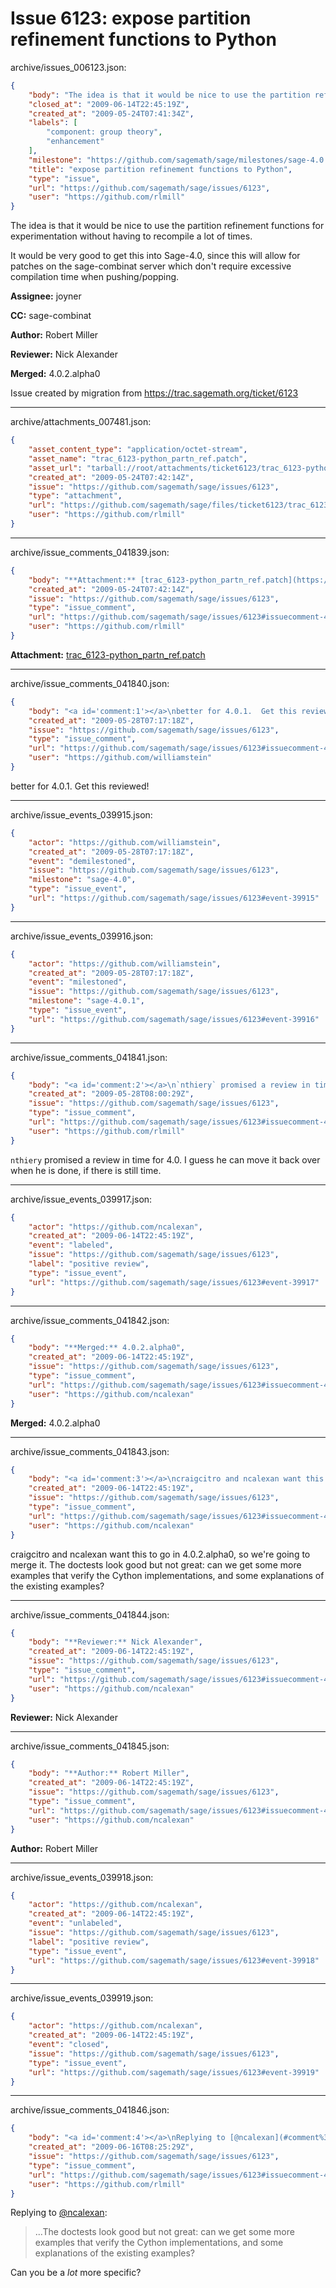 # Issue 6123: expose partition refinement functions to Python

archive/issues_006123.json:
```json
{
    "body": "The idea is that it would be nice to use the partition refinement functions for experimentation without having to recompile a lot of times.\n\nIt would be very good to get this into Sage-4.0, since this will allow for patches on the sage-combinat server which don't require excessive compilation time when pushing/popping.\n\n**Assignee:** joyner\n\n**CC:**  sage-combinat\n\n**Author:** Robert Miller\n\n**Reviewer:** Nick Alexander\n\n**Merged:** 4.0.2.alpha0\n\nIssue created by migration from https://trac.sagemath.org/ticket/6123\n\n",
    "closed_at": "2009-06-14T22:45:19Z",
    "created_at": "2009-05-24T07:41:34Z",
    "labels": [
        "component: group theory",
        "enhancement"
    ],
    "milestone": "https://github.com/sagemath/sage/milestones/sage-4.0.2",
    "title": "expose partition refinement functions to Python",
    "type": "issue",
    "url": "https://github.com/sagemath/sage/issues/6123",
    "user": "https://github.com/rlmill"
}
```
The idea is that it would be nice to use the partition refinement functions for experimentation without having to recompile a lot of times.

It would be very good to get this into Sage-4.0, since this will allow for patches on the sage-combinat server which don't require excessive compilation time when pushing/popping.

**Assignee:** joyner

**CC:**  sage-combinat

**Author:** Robert Miller

**Reviewer:** Nick Alexander

**Merged:** 4.0.2.alpha0

Issue created by migration from https://trac.sagemath.org/ticket/6123





---

archive/attachments_007481.json:
```json
{
    "asset_content_type": "application/octet-stream",
    "asset_name": "trac_6123-python_partn_ref.patch",
    "asset_url": "tarball://root/attachments/ticket6123/trac_6123-python_partn_ref.patch",
    "created_at": "2009-05-24T07:42:14Z",
    "issue": "https://github.com/sagemath/sage/issues/6123",
    "type": "attachment",
    "url": "https://github.com/sagemath/sage/files/ticket6123/trac_6123-python_partn_ref.patch",
    "user": "https://github.com/rlmill"
}
```



---

archive/issue_comments_041839.json:
```json
{
    "body": "**Attachment:** [trac_6123-python_partn_ref.patch](https://github.com/sagemath/sage/files/ticket6123/trac_6123-python_partn_ref.patch)",
    "created_at": "2009-05-24T07:42:14Z",
    "issue": "https://github.com/sagemath/sage/issues/6123",
    "type": "issue_comment",
    "url": "https://github.com/sagemath/sage/issues/6123#issuecomment-41839",
    "user": "https://github.com/rlmill"
}
```

**Attachment:** [trac_6123-python_partn_ref.patch](https://github.com/sagemath/sage/files/ticket6123/trac_6123-python_partn_ref.patch)



---

archive/issue_comments_041840.json:
```json
{
    "body": "<a id='comment:1'></a>\nbetter for 4.0.1.  Get this reviewed!",
    "created_at": "2009-05-28T07:17:18Z",
    "issue": "https://github.com/sagemath/sage/issues/6123",
    "type": "issue_comment",
    "url": "https://github.com/sagemath/sage/issues/6123#issuecomment-41840",
    "user": "https://github.com/williamstein"
}
```

<a id='comment:1'></a>
better for 4.0.1.  Get this reviewed!



---

archive/issue_events_039915.json:
```json
{
    "actor": "https://github.com/williamstein",
    "created_at": "2009-05-28T07:17:18Z",
    "event": "demilestoned",
    "issue": "https://github.com/sagemath/sage/issues/6123",
    "milestone": "sage-4.0",
    "type": "issue_event",
    "url": "https://github.com/sagemath/sage/issues/6123#event-39915"
}
```



---

archive/issue_events_039916.json:
```json
{
    "actor": "https://github.com/williamstein",
    "created_at": "2009-05-28T07:17:18Z",
    "event": "milestoned",
    "issue": "https://github.com/sagemath/sage/issues/6123",
    "milestone": "sage-4.0.1",
    "type": "issue_event",
    "url": "https://github.com/sagemath/sage/issues/6123#event-39916"
}
```



---

archive/issue_comments_041841.json:
```json
{
    "body": "<a id='comment:2'></a>\n`nthiery` promised a review in time for 4.0. I guess he can move it back over when he is done, if there is still time.",
    "created_at": "2009-05-28T08:00:29Z",
    "issue": "https://github.com/sagemath/sage/issues/6123",
    "type": "issue_comment",
    "url": "https://github.com/sagemath/sage/issues/6123#issuecomment-41841",
    "user": "https://github.com/rlmill"
}
```

<a id='comment:2'></a>
`nthiery` promised a review in time for 4.0. I guess he can move it back over when he is done, if there is still time.



---

archive/issue_events_039917.json:
```json
{
    "actor": "https://github.com/ncalexan",
    "created_at": "2009-06-14T22:45:19Z",
    "event": "labeled",
    "issue": "https://github.com/sagemath/sage/issues/6123",
    "label": "positive review",
    "type": "issue_event",
    "url": "https://github.com/sagemath/sage/issues/6123#event-39917"
}
```



---

archive/issue_comments_041842.json:
```json
{
    "body": "**Merged:** 4.0.2.alpha0",
    "created_at": "2009-06-14T22:45:19Z",
    "issue": "https://github.com/sagemath/sage/issues/6123",
    "type": "issue_comment",
    "url": "https://github.com/sagemath/sage/issues/6123#issuecomment-41842",
    "user": "https://github.com/ncalexan"
}
```

**Merged:** 4.0.2.alpha0



---

archive/issue_comments_041843.json:
```json
{
    "body": "<a id='comment:3'></a>\ncraigcitro and ncalexan want this to go in 4.0.2.alpha0, so we're going to merge it.  The doctests look good but not great: can we get some more examples that verify the Cython implementations, and some explanations of the existing examples?",
    "created_at": "2009-06-14T22:45:19Z",
    "issue": "https://github.com/sagemath/sage/issues/6123",
    "type": "issue_comment",
    "url": "https://github.com/sagemath/sage/issues/6123#issuecomment-41843",
    "user": "https://github.com/ncalexan"
}
```

<a id='comment:3'></a>
craigcitro and ncalexan want this to go in 4.0.2.alpha0, so we're going to merge it.  The doctests look good but not great: can we get some more examples that verify the Cython implementations, and some explanations of the existing examples?



---

archive/issue_comments_041844.json:
```json
{
    "body": "**Reviewer:** Nick Alexander",
    "created_at": "2009-06-14T22:45:19Z",
    "issue": "https://github.com/sagemath/sage/issues/6123",
    "type": "issue_comment",
    "url": "https://github.com/sagemath/sage/issues/6123#issuecomment-41844",
    "user": "https://github.com/ncalexan"
}
```

**Reviewer:** Nick Alexander



---

archive/issue_comments_041845.json:
```json
{
    "body": "**Author:** Robert Miller",
    "created_at": "2009-06-14T22:45:19Z",
    "issue": "https://github.com/sagemath/sage/issues/6123",
    "type": "issue_comment",
    "url": "https://github.com/sagemath/sage/issues/6123#issuecomment-41845",
    "user": "https://github.com/ncalexan"
}
```

**Author:** Robert Miller



---

archive/issue_events_039918.json:
```json
{
    "actor": "https://github.com/ncalexan",
    "created_at": "2009-06-14T22:45:19Z",
    "event": "unlabeled",
    "issue": "https://github.com/sagemath/sage/issues/6123",
    "label": "positive review",
    "type": "issue_event",
    "url": "https://github.com/sagemath/sage/issues/6123#event-39918"
}
```



---

archive/issue_events_039919.json:
```json
{
    "actor": "https://github.com/ncalexan",
    "created_at": "2009-06-14T22:45:19Z",
    "event": "closed",
    "issue": "https://github.com/sagemath/sage/issues/6123",
    "type": "issue_event",
    "url": "https://github.com/sagemath/sage/issues/6123#event-39919"
}
```



---

archive/issue_comments_041846.json:
```json
{
    "body": "<a id='comment:4'></a>\nReplying to [@ncalexan](#comment%3A3):\n> ...The doctests look good but not great: can we get some more examples that verify the Cython implementations, and some explanations of the existing examples?\n\nCan you be a *lot* more specific?",
    "created_at": "2009-06-16T08:25:29Z",
    "issue": "https://github.com/sagemath/sage/issues/6123",
    "type": "issue_comment",
    "url": "https://github.com/sagemath/sage/issues/6123#issuecomment-41846",
    "user": "https://github.com/rlmill"
}
```

<a id='comment:4'></a>
Replying to [@ncalexan](#comment%3A3):
> ...The doctests look good but not great: can we get some more examples that verify the Cython implementations, and some explanations of the existing examples?

Can you be a *lot* more specific?
